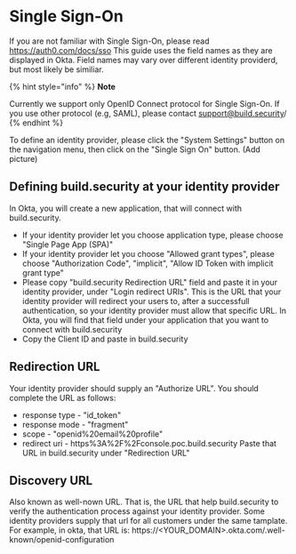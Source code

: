 # Single Sign-On
If you are not familiar with Single Sign-On, please read https://auth0.com/docs/sso
This guide uses the field names as they are displayed in Okta.
Field names may vary over different identity providerd, but most likely be similiar.

{% hint style="info" %}
**Note**

Currently we support only OpenID Connect protocol for Single Sign-On.
If you use other protocol (e.g, SAML), please contact support@build.security/
{% endhint %}

To define an identity provider, please click the "System Settings" button on the navigation menu, then click on the "Single Sign On" button.
(Add picture)

## Defining build.security at your identity provider
In Okta, you will create a new application, that will connect with build.security.
* If your identity provider let you choose application type, please choose "Single Page App (SPA)"
* If your identity provider let you choose "Allowed grant types", please choose "Authorization Code", "implicit", "Allow ID Token with implicit grant type"
* Please copy "build.security Redirection URL" field and paste it in your identity provider, under "Login redirect URIs".
This is the URL that your identity provider will redirect your users to, after a successfull authentication, so your identity provider must allow that specific URL.
In Okta, you will find that field under your application that you want to connect with build.security
* Copy the Client ID and paste in build.security

## Redirection URL
Your identity provider should supply an "Authorize URL". You should complete the URL as follows:
* response type - "id_token"
* response mode - "fragment"
* scope - "openid%20email%20profile"
* redirect uri - https%3A%2F%2Fconsole.poc.build.security
Paste that URL in build.security under "Redirection URL"

## Discovery URL
Also known as well-nown URL. That is, the URL that help build.security to verify the authentication process against your identity provider. 
Some identity providers supply that url for all customers under the same tamplate.
For example, in okta, that URL is: https://<YOUR_DOMAIN>.okta.com/.well-known/openid-configuration